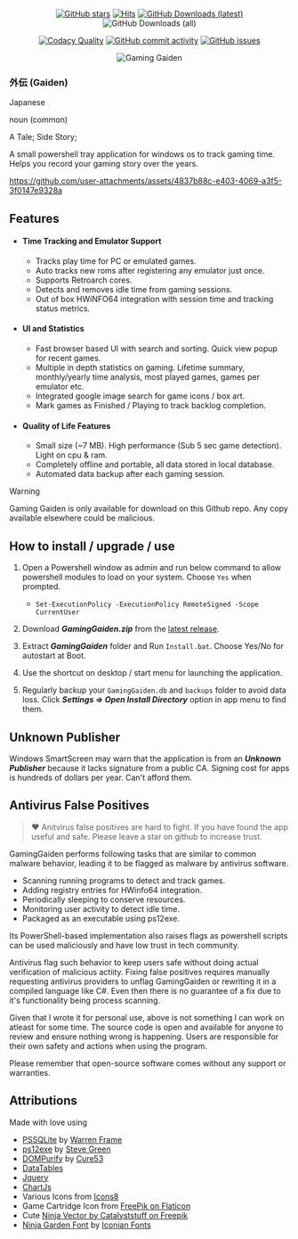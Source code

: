 <div align="center">

[![GitHub stars](https://img.shields.io/github/stars/kulvind3r/gaminggaiden)](https://github.com/kulvind3r/gaminggaiden/stargazers)
[![Hits](https://hits.seeyoufarm.com/api/count/incr/badge.svg?url=https%3A%2F%2Fgithub.com%2Fkulvind3r%2FGamingGaiden&count_bg=%23EF476F&title_bg=%23555555&icon=&icon_color=%23E7E7E7&title=Visitors&edge_flat=false)](https://hits.seeyoufarm.com)
[![GitHub Downloads (latest)](https://img.shields.io/github/downloads/kulvind3r/gaminggaiden/latest/total?label=Downloads%20-%20Latest&color=%23FFD166)](https://github.com/kulvind3r/GamingGaiden/releases/latest)
![GitHub Downloads (all)](https://img.shields.io/github/downloads/kulvind3r/gaminggaiden/total?label=Downloads%20-%20Total&color=%23FFD166)

[![Codacy Quality](https://app.codacy.com/project/badge/Grade/c4a01f22c3864d8c80b8c6891a6feb5f)](https://app.codacy.com/gh/kulvind3r/GamingGaiden/dashboard?utm_source=gh&utm_medium=referral&utm_content=&utm_campaign=Badge_grade)
[![GitHub commit activity](https://img.shields.io/github/commit-activity/m/kulvind3r/gaminggaiden?label=Commit%20Activity&color=%23073B4C)](https://github.com/kulvind3r/gaminggaiden/graphs/commit-activity)
[![GitHub issues](https://img.shields.io/github/issues/kulvind3r/gaminggaiden?label=Issues&color=%23118AB2)](https://github.com/kulvind3r/gaminggaiden/issues)

![Gaming Gaiden](./readme-files/GamingGaidenBanner.png)

</div>

### 外伝 (Gaiden)

Japanese

noun (common)

A Tale; Side Story;

A small powershell tray application for windows os to track gaming time. Helps you record your gaming story over the years.

https://github.com/user-attachments/assets/4837b88c-e403-4069-a3f5-3f0147e9328a

## Features
- #### Time Tracking and Emulator Support
    - Tracks play time for PC or emulated games.
    - Auto tracks new roms after registering any emulator just once.
    - Supports Retroarch cores.
    - Detects and removes idle time from gaming sessions.
    - Out of box HWiNFO64 integration with session time and tracking status metrics.
- #### UI and Statistics
    - Fast browser based UI with search and sorting. Quick view popup for recent games.
    - Multiple in depth statistics on gaming. Lifetime summary, monthly/yearly time analysis, most played games, games per emulator etc.
    - Integrated google image search for game icons / box art.
    - Mark games as Finished / Playing to track backlog completion.
- #### Quality of Life Features
    - Small size (~7 MB). High performance (Sub 5 sec game detection). Light on cpu & ram.
    - Completely offline and portable, all data stored in local database.
    - Automated data backup after each gaming session.

> [!WARNING]  
> Gaming Gaiden is only available for download on this Github repo. Any copy available elsewhere could be malicious.

## How to install / upgrade / use
1. Open a Powershell window as admin and run below command to allow powershell modules to load on your system. Choose `Yes` when prompted.
    - `Set-ExecutionPolicy -ExecutionPolicy RemoteSigned -Scope CurrentUser`

2. Download ***GamingGaiden.zip*** from the [latest release](https://github.com/kulvind3r/GamingGaiden/releases/latest).
3. Extract ***GamingGaiden*** folder and Run `Install.bat`. Choose Yes/No for autostart at Boot.
4. Use the shortcut on desktop / start menu for launching the application.
5. Regularly backup your `GamingGaiden.db` and `backups` folder to avoid data loss. Click ***Settings => Open Install Directory*** option in app menu to find them.

## Unknown Publisher
Windows SmartScreen may warn that the application is from an ***Unknown Publisher*** because it lacks signature from a public CA. 
Signing cost for apps is hundreds of dollars per year. Can't afford them.

## Antivirus False Positives
> :hearts:
> Anitvirus false positives are hard to fight.
> If you have found the app useful and safe. Please leave a star on github to increase trust.

GamingGaiden performs following tasks that are similar to common malware behavior, leading it to be flagged as malware by antivirus software.

- Scanning running programs to detect and track games.
- Adding registry entries for HWinfo64 integration.
- Periodically sleeping to conserve resources.
- Monitoring user activity to detect idle time.
- Packaged as an executable using ps12exe.

Its PowerShell-based implementation also raises flags as powershell scripts can be used maliciously and have low trust in tech community.

Antivirus flag such behavior to keep users safe without doing actual verification of malicious actiity. Fixing false positives requires manually requesting antivirus providers to unflag GamingGaiden or rewriting it in a compiled language like C#. Even then there is no guarantee of a fix due to it's functionality being process scanning.

Given that I wrote it for personal use, above is not something I can work on atleast for some time. The source code is open and available for anyone to review and ensure nothing wrong is happening. Users are responsible for their own safety and actions when using the program. 

Please remember that open-source software comes without any support or warranties.

## Attributions
Made with love using 

- [PSSQLite](https://www.powershellgallery.com/packages/PSSQLite) by [Warren Frame](https://github.com/RamblingCookieMonster)
- [ps12exe](https://github.com/steve02081504/ps12exe) by [Steve Green](https://github.com/steve02081504)
- [DOMPurify](https://github.com/cure53/DOMPurify) by [Cure53](https://github.com/cure53)
- [DataTables](https://datatables.net/)
- [Jquery](https://jquery.com/)
- [ChartJs](https://www.chartjs.org/)
- Various Icons from [Icons8](https://icons8.com)
- Game Cartridge Icon from [FreePik on Flaticon](https://www.flaticon.com/free-icons/game-cartridge)
- Cute [Ninja Vector by Catalyststuff on Freepik](https://www.freepik.com/free-vector/cute-ninja-gaming-cartoon-vector-icon-illustration-people-technology-icon-concept-isolated-flat_42903434.htm)
- [Ninja Garden Font](https://www.fontspace.com/ninja-garden-font-f32923) by [Iconian Fonts](https://www.fontspace.com/iconian-fonts)
